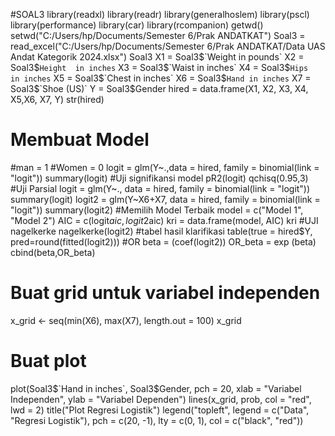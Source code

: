 #SOAL3
library(readxl)
library(readr)
library(generalhoslem)
library(pscl)
library(performance)
library(car)
library(rcompanion)
getwd()
setwd("C:/Users/hp/Documents/Semester 6/Prak ANDATKAT")
Soal3 = read_excel("C:/Users/hp/Documents/Semester 6/Prak ANDATKAT/Data UAS Andat Kategorik 2024.xlsx")
Soal3
X1 = Soal3$`Weight in pounds`
X2 = Soal3$`Height  in inches`
X3 = Soal3$`Waist  in inches`
X4 = Soal3$`Hips  in inches`
X5 = Soal3$`Chest  in inches`
X6 = Soal3$`Hand in inches`
X7 = Soal3$`Shoe (US)`
Y = Soal3$Gender
hired = data.frame(X1, X2, X3, X4, X5,X6, X7, Y)
str(hired)
# Membuat Model
#man = 1
#Women = 0
logit = glm(Y~.,data = hired, family = binomial(link = "logit"))
summary(logit)
#Uji signifikansi model
pR2(logit)
qchisq(0.95,3)
#Uji Parsial
logit = glm(Y~., data = hired, family = binomial(link = "logit"))
summary(logit)
logit2 = glm(Y~X6+X7, data = hired, family = binomial(link = "logit"))
summary(logit2)
#Memilih Model Terbaik
model = c("Model 1", "Model 2")
AIC = c(logit$aic, logit2$aic)
kri = data.frame(model, AIC)
kri
#UJI nagelkerke
nagelkerke(logit2)
#tabel hasil klarifikasi
table(true = hired$Y, pred=round(fitted(logit2)))
#OR
beta = (coef(logit2))
OR_beta = exp (beta)
cbind(beta,OR_beta)

# Buat grid untuk variabel independen
x_grid <- seq(min(X6), max(X7), length.out = 100)
x_grid
# Buat plot
plot(Soal3$`Hand in inches`, Soal3$Gender, pch = 20, xlab = "Variabel Independen", ylab = "Variabel Dependen")
lines(x_grid, prob, col = "red", lwd = 2)
title("Plot Regresi Logistik")
legend("topleft", legend = c("Data", "Regresi Logistik"), pch = c(20, -1), lty = c(0, 1), col = c("black", "red"))

